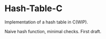 # Hash-Table-C
Implementation of a hash table in C(WIP).

Naive hash function, minimal checks. First draft.
